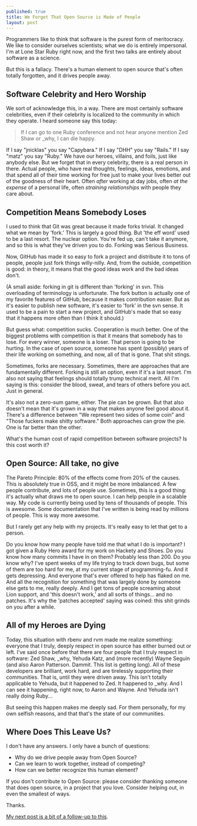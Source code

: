 ```yaml
---
published: true
title: We Forget That Open Source is Made of People
layout: post
---
```


Programmers like to think that software is the purest form of
meritocracy. We like to consider ourselves scientists; what we do is
entirely impersonal. I'm at Lone Star Ruby right now, and the first two
talks are entirely about software as a science.

But this is a fallacy. There's a human element to open source that's
often totally forgotten, and it drives people away.

## Software Celebrity and Hero Worship

We sort of acknowledge this, in a way. There are most certainly software
celebrities, even if their celebrity is localized to the community in
which they operate. I heard someone say this today:

> If I can go to one Ruby conference and not hear anyone mention Zed
> Shaw or \_why, I can die happy.

If I say "jnicklas" you say "Capybara." If I say "DHH" you say "Rails."
If I say "matz" you say "Ruby." We have our heroes, villains, and foils,
just like anybody else. But we forget that in every celebrity, there is
a real person in there. Actual people, who have real thoughts, feelings,
ideas, emotions, and that spend all of their time working for free just
to make your lives better out of the goodness of their heart. Often
_after_ working at day jobs, often _at the expense_ of a personal life,
often _straining relationships_ with people they care about.

## Competition Means Somebody Loses

I used to think that Git was great because it made forks trivial. It
changed what we mean by 'fork.' This is largely a good thing. But 'the
eff word' used to be a last resort. The nuclear option. You're fed up,
can't take it anymore, and so this is what they've driven you to do.
Forking was Serious Business.

Now, GitHub has made it so easy to fork a project and distribute it to
tons of people, people just fork things willy-nilly. And, from the
outside, competition is good: in theory, it means that the good ideas
work and the bad ideas don't.

(A small aside: forking in git is different than 'forking' in svn. This
overloading of terminology is unfortunate. The fork button is actually
one of my favorite features of GitHub, because it makes contribution
easier. But as it's easier to publish new software, it's easier to
'fork' in the svn sense. It used to be a pain to start a new project,
and GitHub's made that so easy that it happens more often than I think
it should.)

But guess what: competition sucks. Cooperation is much better. One of
the biggest problems with competition is that it means that somebody has
to lose. For every winner, someone is a loser. That person is going to
be hurting. In the case of open source, someone has spent (possibly)
years of their life working on something, and now, all of that is gone.
That shit stings.

Sometimes, forks are necessary. Sometimes, there are approaches that are
fundamentally different. Forking is still an option, even if it's a last
resort. I'm also not saying that feelings should totally trump technical
merit. All I'm saying is this: consider the blood, sweat, and tears of
others before you act. Just in general.

It's also not a zero-sum game, either. The pie can be grown. But that
also doesn't mean that it's grown in a way that makes anyone feel good
about it. There's a difference between "We represent two sides of some
coin" and "Those fuckers make shitty software." Both approaches can grow
the pie. One is far better than the other.

What's the human cost of rapid competition between software projects? Is
this cost worth it?

## Open Source: All take, no give

The Pareto Principle: 80% of the effects come from 20% of the causes.
This is absolutely true in OSS, and it might be more imbalanced. A few
people contribute, and lots of people use. Sometimes, this is a good
thing: it's actually what draws me to open source. I can help people in
a scalable way. My code is currently being used by tens of thousands of
people. This is awesome. Some documentation that I've written is being
read by millions of people. This is way more awesome.

But I rarely get any help with my projects. It's really easy to let that
get to a person.

Do you know how many people have told me that what I do is important? I
got given a Ruby Hero award for my work on Hackety and Shoes. Do you
know how many commits I have in on them? Probably less than 200. Do you
know why? I've spent weeks of my life trying to track down bugs, but some
of them are too hard for me, at my current stage of programming-fu. And
it gets depressing. And everyone that's ever offered to help has flaked
on me. And all the recognition for something that was largely done by
someone else gets to me, really deeply. And I get tons of people
screaming about Lion support, and 'this doesn't work,' and all sorts of
things... and no patches. It's why the 'patches accepted' saying was
coined: this shit grinds on you after a while.

## All of my Heroes are Dying

Today, this situation with rbenv and rvm made me realize something:
everyone that I truly, deeply respect in open source has either burned
out or left. I've said once before that there are four people that I
truly respect in software: Zed Shaw, \_why, Yehuda Katz, and (more
recently) Wayne Seguin (and also Aaron Patterson. Dammit. This list is
getting long). All of these developers are brilliant, work hard, and are
tirelessly supporting their communities. That is, until they were driven
away. This isn't totally applicable to Yehuda, but it happened to Zed.
It happened to \_why. And I can see it happening, right now, to Aaron
and Wayne. And Yehuda isn't really doing Ruby...

But seeing this happen makes me deeply sad. For them personally, for my
own selfish reasons, and that that's the state of our communities.

## Where Does This Leave Us?

I don't have any answers. I only have a bunch of questions:

* Why do we drive people away from Open Source?
* Can we learn to work together, instead of competing?
* How can we better recognize this human element?

If you don't contribute to Open Source: please consider thanking someone
that does open source, in a project that you love. Consider helping out,
in even the smallest of ways.

Thanks.

[My next post is a bit of a follow-up to this](/2011/08/19/matz-is-nice-so-we-are-nice.html).
